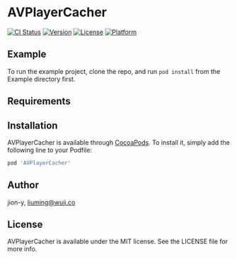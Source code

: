# AVPlayerCacher

[![CI Status](https://img.shields.io/travis/jion-y/AVPlayerCacher.svg?style=flat)](https://travis-ci.org/jion-y/AVPlayerCacher)
[![Version](https://img.shields.io/cocoapods/v/AVPlayerCacher.svg?style=flat)](https://cocoapods.org/pods/AVPlayerCacher)
[![License](https://img.shields.io/cocoapods/l/AVPlayerCacher.svg?style=flat)](https://cocoapods.org/pods/AVPlayerCacher)
[![Platform](https://img.shields.io/cocoapods/p/AVPlayerCacher.svg?style=flat)](https://cocoapods.org/pods/AVPlayerCacher)

## Example

To run the example project, clone the repo, and run `pod install` from the Example directory first.

## Requirements

## Installation

AVPlayerCacher is available through [CocoaPods](https://cocoapods.org). To install
it, simply add the following line to your Podfile:

```ruby
pod 'AVPlayerCacher'
```

## Author

jion-y, liuming@wuji.co

## License

AVPlayerCacher is available under the MIT license. See the LICENSE file for more info.
